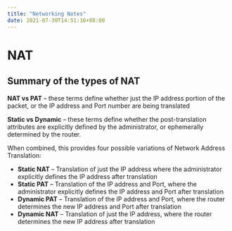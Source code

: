 ```yaml
---
title: "Networking Notes"
date: 2021-07-30T14:51:16+08:00
---
```


# NAT

## Summary of the types of NAT

**NAT vs PAT** – these terms define whether just the IP address portion of the packet, or the IP address and Port number are being translated

**Static vs Dynamic** – these terms define whether the post-translation attributes are explicitly defined by the administrator, or ephemerally determined by the router.

When combined, this provides four possible variations of Network Address Translation:

- **Static NAT** – Translation of just the IP address where the administrator explicitly defines the IP address after translation
- **Static PAT** – Translation of the IP address and Port, where the administrator explicitly defines the IP address and Port after translation
- **Dynamic PAT** – Translation of the IP address and Port, where the router determines the new IP address and Port after translation
- **Dynamic NAT** – Translation of just the IP address, where the router determines the new IP address after translation

